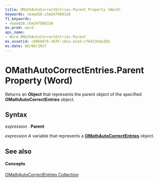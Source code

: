 ```yaml
---
title: OMathAutoCorrectEntries.Parent Property (Word)
keywords: vbawd10.chm247988326
f1_keywords:
- vbawd10.chm247988326
ms.prod: word
api_name:
- Word.OMathAutoCorrectEntries.Parent
ms.assetid: c006b876-383f-c0ce-e2ad-cf6d23bda35b
ms.date: 06/08/2017
---
```



# OMathAutoCorrectEntries.Parent Property (Word)

Returns an  **Object** that represents the parent object of the specified **OMathAutoCorrectEntries** object.


## Syntax

 _expression_ . **Parent**

 _expression_ A variable that represents a **[OMathAutoCorrectEntries](omathautocorrectentries-object-word.md)** object.


## See also


#### Concepts


[OMathAutoCorrectEntries Collection](omathautocorrectentries-object-word.md)

